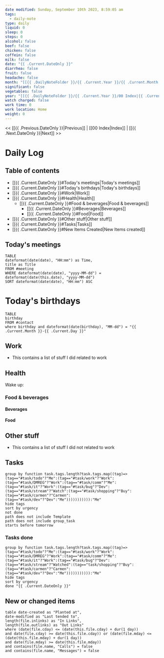 ```yaml
---
date modified: Sunday, September 10th 2023, 8:59:05 am
tags:
  - daily-note
type: daily
liquid: 0
sleep: 0
steps: 0
alcohol: false
beef: false
chicken: false
coffein: false
milk: false
date: "{{ .Current.DateOnly }}"
diarrhea: false
fruit: false
headache: false
month: "[[{{ .DailyNoteFolder }}/{{ .Current.Year }}/{{ .Current.Month }}/00 Index|{{ .Current.Month }}]]"
significant: false
vegetables: false
year: "[[{{ .DailyNoteFolder }}/{{ .Current.Year }}/00 Index|{{ .Current.Year }}]]"
watch charged: false
work time: 0
work location: Home
weight: 0
---
```


<< [[{{ .Previous.DateOnly }}|Previous]] | [[00 Index|Index]] | [[{{ .Next.DateOnly }}|Next]] >>

# Daily Log

## Table of contents

- [[{{ .Current.DateOnly }}#Today's meetings|Today's meetings]]
- [[{{ .Current.DateOnly }}#Today's birthdays|Today's birthdays]]
- [[{{ .Current.DateOnly }}#Work|Work]]
- [[{{ .Current.DateOnly }}#Health|Health]]
 	- [[{{ .Current.DateOnly }}#Food & beverages|Food & beverages]]
  		- [[{{ .Current.DateOnly }}#Beverages|Beverages]]
  		- [[{{ .Current.DateOnly }}#Food|Food]]
- [[{{ .Current.DateOnly }}#Other stuff|Other stuff]]
- [[{{ .Current.DateOnly }}#Tasks|Tasks]]
- [[{{ .Current.DateOnly }}#New Items Created|New Items created]]

## Today's meetings

```dataview
TABLE
dateformat(date(date), "HH:mm") as Time,
title as Title
FROM #meeting
WHERE dateformat(date(date), "yyyy-MM-dd") = dateformat(date(this.date), "yyyy-MM-dd")
SORT dateformat(date(date), "HH:mm") ASC
```

# Today's birthdays

```dataview
TABLE
birthday
FROM #contact
where birthday and dateformat(date(birthday), "MM-dd") = "{{ .Current.Month }}-{{ .Current.Day }}"
```

## Work

- This contains a list of stuff I did related to work

## Health

Wake up:

### Food & beverages

#### Beverages

#### Food

## Other stuff

- This contains a list of stuff I did not related to work

## Tasks

```tasks
group by function task.tags.length?task.tags.map((tag)=>(tag=="#task/todo"?"Me":(tag=="#task/work"?"Work":(tag=="#task/DMREG"?"Work":(tag=="#task/comm"?"Me":(tag=="#task/it"?"Work":(tag=="#task/bug"?"Dev":(tag=="#task/stream"?"Watch":(tag=="#task/shopping"?"Buy":(tag=="#task/carmen"?"Carmen":(tag=="#task/dev"?"Dev":"Me"))))))))))):"Me"
hide tags
sort by urgency
not done
path does not include Template
path does not include group_task
starts before tomorrow
```

### Tasks done

```tasks
group by function task.tags.length?task.tags.map((tag)=>(tag=="#task/todo"?"Me":(tag=="#task/work"?"Work":(tag=="#task/DMREG"?"Work":(tag=="#task/comm"?"Me":(tag=="#task/it"?"Work":(tag=="#task/bug"?"Dev":(tag=="#task/stream"?"Watched":(tag=="task/shopping"?"Buy":(tag=="#task/carmen"?"Carmen":(tag=="#task/dev"?"Dev":"Me"))))))))))):"Me"
hide tags
sort by urgency
done "{{ .Current.DateOnly }}"
```

## New or changed items

```dataview
table date-created as "Planted at",
date-modified as "Last tended to",
length(file.inlinks) as "In Links", 
length(file.outlinks) as "Out Links"
where (date(file.cday) <= (date(this.file.cday) + dur(1 day))
and date(file.cday) >= date(this.file.cday)) or (date(file.mday) <= (date(this.file.mday) + dur(1 day))
and date(file.mday) >= date(this.file.mday))
and contains(file.name, "Calls") = false
and contains(file.name, "Messages") = false
```
